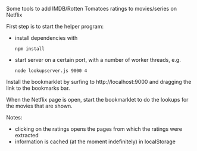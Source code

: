 Some tools to add IMDB/Rotten Tomatoes ratings to movies/series on Netflix

First step is to start the helper program:

 - install dependencies with 

       npm install 

 - start server on a certain port, with a number of worker threads, e.g.

       node lookupserver.js 9000 4

Install the bookmarklet by surfing to http://localhost:9000 and dragging the
link to the bookmarks bar.

When the Netflix page is open, start the bookmarklet to do the lookups for the
movies that are shown.

Notes:

 - clicking on the ratings opens the pages from which the ratings were
   extracted
 - information is cached (at the moment indefinitely) in localStorage
